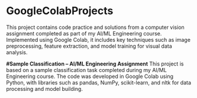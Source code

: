 # GoogleColabProjects
This project contains code practice and solutions from a computer vision assignment completed as part of my AI/ML Engineering course. 
Implemented using Google Colab, it includes key techniques such as image preprocessing, feature extraction, and model training for visual data analysis.

**#Sample Classification – AI/ML Engineering Assignment**
This project is based on a sample classification task completed during my AI/ML Engineering course. The code was developed in Google Colab using Python, with libraries such as pandas, NumPy, scikit-learn, and nltk for data processing and model building.
